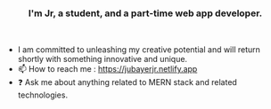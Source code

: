 ### <div align="center">I'm Jr, a student, and a part-time web app developer.</div> 
<br/>  
 
  
- I am committed to unleashing my creative potential and will return shortly with something innovative and unique.
- 📫 How to reach me : https://jubayerjr.netlify.app
- ❓ Ask me about anything related to MERN stack and related technologies.

<!---
jubayerjr203/jubayerjr203 কi special বক reওpositoনbnry জbecause its `REAME.md` (হthiনsnহহ uufile) appears on yourম।bb GনitHhuuনb prমofile.
You canক হclick the Prevহiew link to take aজক loজokক at yourজ
--->


  

<br/>  
<br/>  

